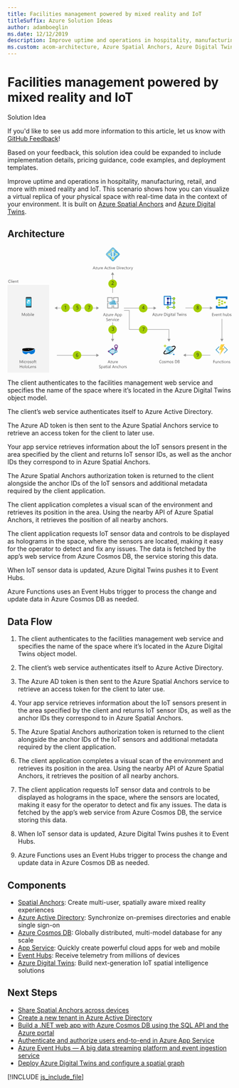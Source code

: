 ```yaml
---
title: Facilities management powered by mixed reality and IoT
titleSuffix: Azure Solution Ideas
author: adamboeglin
ms.date: 12/12/2019
description: Improve uptime and operations in hospitality, manufacturing, retail, and more with mixed reality and IoT. This scenario shows how you can visualize a virtual replica of your physical space with real-time data in the context of your environment. It is built on Azure Spatial Anchors and Azure Digital Twins. After reviewing this solution architecture, dive right in and explore our reference sample.
ms.custom: acom-architecture, Azure Spatial Anchors, Azure Digital Twins, Azure Active Directory, Cosmos DB, Event Hubs, Functions, Web Service, Microsoft HoloLens, interactive-diagram
---
```

# Facilities management powered by mixed reality and IoT

<div class="alert">
    <p class="alert-title">
        <span class="icon is-left" aria-hidden="true">
            <span class="icon docon docon-lightbulb" role="presentation"></span>
        </span>Solution Idea</p>
    <p>If you'd like to see us add more information to this article, let us know with <a href="#feedback">GitHub Feedback</a>!</p>
    <p>Based on your feedback, this solution idea could be expanded to include implementation details, pricing guidance, code examples, and deployment templates.</p>
</div>

Improve uptime and operations in hospitality, manufacturing, retail, and more with mixed reality and IoT. This scenario shows how you can visualize a virtual replica of your physical space with real-time data in the context of your environment. It is built on [Azure Spatial Anchors](https://azure.microsoft.com/services/spatial-anchors/) and [Azure Digital Twins](https://azure.microsoft.com/services/digital-twins/).

## Architecture

<svg class="architecture-diagram" aria-labelledby="facilities-management-powered-by-mixed-reality-and-iot" height="427" viewbox="0 0 764 427" width="764" xmlns="http://www.w3.org/2000/svg">
    <g fill="none" fill-rule="evenodd" stroke="none" stroke-width="1">
        <path fill="#959595" d="M551.34 278.524H416.113v-64.64h-18.685v1.5h17.185v64.64H549.84v31.372h-4.485l5.235 9.067 5.235-9.067h-4.485zM302.976 205.605H169.863v-4.485l-9.067 5.235 9.067 5.236v-4.486h133.113v4.486l9.067-5.236-9.067-5.235zM359.244 255.433h-1.5v55.964h-4.485l5.235 9.067 5.235-9.067h-4.485zM302.976 366.453H168.331v1.5h134.645v4.486l9.067-5.236-9.067-5.235zM353.258 93.294h4.485v61.468h1.5V93.294h4.486l-5.236-9.067zM732 311.396v-68.168h-1.5v68.168h-4.486l5.236 9.067 5.235-9.067zM690.35 205.44h-83.51v1.5h83.51v4.486l9.066-5.236-9.066-5.235zM498.227 211.77l9.067-5.236-9.067-5.236v4.486H397.12v1.5h101.107z"/>
        <path fill="#F3F3F3" d="M0 426.727h142.23V127.44H0z"/>
        <path fill="#959595" d="M606.84 367.473h85.041v-1.5H606.84z"/>
        <path fill="#959595" d="M608.372 371.959l-9.066-5.236 9.066-5.235z"/>
        <path d="M296.983 70.675l-1.538-4.177a3.878 3.878 0 01-.15-.656h-.028a3.622 3.622 0 01-.157.656l-1.524 4.177h3.397zm2.687 3.78h-1.272l-1.04-2.748h-4.155l-.978 2.748h-1.278l3.76-9.802h1.189l3.774 9.802zM305.842 67.776l-4.143 5.722h4.102v.957h-5.749v-.349l4.143-5.694h-3.753v-.957h5.4zM312.952 74.455h-1.121v-1.107h-.027c-.465.847-1.185 1.27-2.161 1.27-1.668 0-2.502-.992-2.502-2.98v-4.183h1.115v4.006c0 1.476.565 2.215 1.695 2.215.547 0 .997-.201 1.35-.606.353-.402.53-.93.53-1.582v-4.033h1.12v7zM318.865 68.59c-.196-.15-.48-.226-.848-.226-.478 0-.88.226-1.2.677-.321.45-.481 1.067-.481 1.846v3.568h-1.121v-7h1.12v1.443h.028c.159-.493.403-.876.73-1.152a1.67 1.67 0 011.102-.414c.292 0 .515.032.67.096v1.162zM324.374 70.285c-.005-.647-.16-1.15-.468-1.511-.308-.36-.735-.54-1.282-.54-.528 0-.978.19-1.347.568-.369.378-.596.873-.683 1.483h3.78zm1.148.95h-4.942c.02.779.228 1.381.63 1.805.4.424.951.636 1.653.636.788 0 1.513-.26 2.174-.78v1.053c-.615.446-1.429.67-2.44.67-.99 0-1.766-.318-2.33-.953-.567-.637-.849-1.53-.849-2.684 0-1.089.31-1.976.926-2.662.618-.686 1.384-1.029 2.301-1.029.916 0 1.625.296 2.125.889.501.592.752 1.415.752 2.467v.588zM336.105 70.675l-1.538-4.177a3.878 3.878 0 01-.15-.656h-.028a3.622 3.622 0 01-.157.656l-1.524 4.177h3.397zm2.687 3.78h-1.272l-1.04-2.748h-4.155l-.978 2.748h-1.278l3.76-9.802h1.189l3.774 9.802zM344.855 74.134c-.538.323-1.176.485-1.914.485-.998 0-1.804-.324-2.416-.974-.613-.65-.92-1.491-.92-2.526 0-1.153.33-2.08.99-2.78.662-.698 1.544-1.048 2.647-1.048.615 0 1.157.114 1.627.342v1.148c-.52-.364-1.076-.546-1.668-.546-.716 0-1.303.255-1.76.769-.46.512-.688 1.186-.688 2.02 0 .82.215 1.467.647 1.94.43.475 1.008.712 1.732.712.61 0 1.185-.203 1.723-.608v1.066zM349.797 74.387c-.265.146-.613.219-1.046.219-1.225 0-1.839-.684-1.839-2.051v-4.143h-1.203v-.957h1.203v-1.71l1.121-.361v2.07h1.764v.958h-1.764v3.945c0 .469.08.804.24 1.005.16.2.423.3.793.3.282 0 .526-.077.731-.232v.957zM351.294 74.455h1.121v-7h-1.121v7zm.575-8.777a.713.713 0 01-.725-.725.7.7 0 01.212-.523.703.703 0 01.513-.208.726.726 0 01.523 1.244.722.722 0 01-.523.212zM360.188 67.455l-2.79 7h-1.1l-2.652-7h1.23l1.778 5.086c.132.374.214.699.246.977h.027a4.62 4.62 0 01.219-.95l1.859-5.113h1.183zM365.786 70.285c-.005-.647-.16-1.15-.468-1.511-.308-.36-.734-.54-1.281-.54-.528 0-.978.19-1.347.568-.37.378-.596.873-.683 1.483h3.78zm1.149.95h-4.942c.019.779.228 1.381.629 1.805.4.424.952.636 1.654.636.787 0 1.512-.26 2.173-.78v1.053c-.615.446-1.428.67-2.44.67-.99 0-1.766-.318-2.33-.953-.566-.637-.849-1.53-.849-2.684 0-1.089.31-1.976.927-2.662.618-.686 1.383-1.029 2.3-1.029.916 0 1.625.296 2.125.889.501.592.752 1.415.752 2.467v.588zM373.764 65.691v7.725h1.463c1.285 0 2.285-.344 3.001-1.033.716-.688 1.073-1.663 1.073-2.925 0-2.51-1.335-3.767-4.006-3.767h-1.53zm-1.148 8.764v-9.803h2.707c3.454 0 5.181 1.593 5.181 4.778 0 1.513-.479 2.73-1.439 3.648-.959.918-2.243 1.377-3.852 1.377h-2.597zM382.282 74.455h1.121v-7h-1.121v7zm.574-8.777a.716.716 0 01-.725-.725c0-.21.071-.384.212-.523a.706.706 0 01.513-.208.724.724 0 01.738.731c0 .2-.072.371-.215.513a.72.72 0 01-.523.212zM389.323 68.59c-.196-.15-.48-.226-.848-.226-.478 0-.88.226-1.2.677-.321.45-.481 1.067-.481 1.846v3.568h-1.121v-7h1.12v1.443h.028c.159-.493.403-.876.73-1.152a1.67 1.67 0 011.102-.414c.292 0 .515.032.67.096v1.162zM394.832 70.285c-.005-.647-.16-1.15-.468-1.511-.308-.36-.735-.54-1.282-.54-.528 0-.978.19-1.347.568-.369.378-.596.873-.683 1.483h3.78zm1.148.95h-4.942c.02.779.228 1.381.63 1.805.4.424.951.636 1.653.636.788 0 1.513-.26 2.174-.78v1.053c-.615.446-1.429.67-2.44.67-.99 0-1.766-.318-2.33-.953-.567-.637-.849-1.53-.849-2.684 0-1.089.31-1.976.926-2.662.618-.686 1.384-1.029 2.301-1.029.916 0 1.625.296 2.125.889.501.592.752 1.415.752 2.467v.588zM402.448 74.134c-.538.323-1.176.485-1.914.485-.998 0-1.804-.324-2.416-.974-.613-.65-.92-1.491-.92-2.526 0-1.153.33-2.08.99-2.78.662-.698 1.544-1.048 2.647-1.048.615 0 1.157.114 1.627.342v1.148c-.52-.364-1.076-.546-1.668-.546-.716 0-1.303.255-1.76.769-.46.512-.688 1.186-.688 2.02 0 .82.215 1.467.647 1.94.43.475 1.008.712 1.732.712.61 0 1.185-.203 1.723-.608v1.066zM407.39 74.387c-.265.146-.613.219-1.046.219-1.225 0-1.839-.684-1.839-2.051v-4.143h-1.203v-.957h1.203v-1.71l1.121-.361v2.07h1.764v.958h-1.764v3.945c0 .469.08.804.24 1.005.159.2.423.3.793.3.282 0 .526-.077.731-.232v.957zM411.786 68.234c-.72 0-1.29.245-1.71.734-.418.491-.628 1.166-.628 2.028 0 .83.212 1.483.636 1.962.424.478.99.717 1.702.717.725 0 1.28-.234 1.672-.704.389-.469.584-1.136.584-2.003 0-.875-.195-1.549-.584-2.023-.391-.474-.947-.71-1.672-.71m-.082 6.384c-1.034 0-1.86-.327-2.48-.98-.616-.655-.924-1.522-.924-2.602 0-1.176.32-2.094.964-2.755.642-.66 1.51-.99 2.604-.99 1.044 0 1.858.32 2.443.963.586.642.879 1.533.879 2.672 0 1.117-.315 2.011-.947 2.684-.631.672-1.478 1.008-2.54 1.008M420.631 68.59c-.196-.15-.479-.226-.848-.226-.478 0-.879.226-1.199.677-.322.45-.482 1.067-.482 1.846v3.568h-1.12v-7h1.12v1.443h.027c.16-.493.403-.876.731-1.152a1.67 1.67 0 011.101-.414c.292 0 .515.032.67.096v1.162zM427.98 67.455l-3.22 8.12c-.574 1.45-1.381 2.175-2.42 2.175-.292 0-.535-.03-.731-.09v-1.004c.24.082.463.123.663.123.565 0 .989-.337 1.27-1.011l.562-1.327-2.734-6.986h1.244l1.893 5.387c.023.068.07.246.144.533h.04c.023-.11.069-.282.138-.52l1.989-5.4h1.162zM59.223 233.097h-1.142v-6.576c0-.52.033-1.154.096-1.906h-.027c-.11.441-.207.757-.294.95l-3.35 7.532h-.56l-3.343-7.478c-.096-.219-.193-.554-.294-1.005h-.027c.036.392.054 1.032.054 1.922v6.561H49.23v-9.803h1.517l3.008 6.837c.233.524.383.916.451 1.175h.041c.197-.538.354-.938.472-1.203l3.07-6.809h1.435v9.803zM64.658 226.877c-.72 0-1.29.245-1.71.734-.418.49-.628 1.166-.628 2.028 0 .829.212 1.483.636 1.962.424.478.99.717 1.702.717.725 0 1.28-.234 1.672-.704.389-.47.584-1.136.584-2.003 0-.875-.195-1.55-.584-2.023-.391-.474-.947-.711-1.672-.711m-.082 6.385c-1.034 0-1.86-.327-2.48-.981-.616-.654-.924-1.521-.924-2.601 0-1.176.32-2.094.964-2.755.642-.661 1.51-.991 2.604-.991 1.044 0 1.858.32 2.443.964.586.642.879 1.533.879 2.672 0 1.117-.315 2.01-.947 2.684-.631.672-1.478 1.008-2.54 1.008M70.974 229.263v.978c0 .579.187 1.07.564 1.472.375.404.853.606 1.432.606.679 0 1.211-.26 1.596-.78.386-.52.578-1.242.578-2.167 0-.78-.18-1.39-.54-1.832-.36-.442-.848-.663-1.463-.663-.651 0-1.176.227-1.572.68-.397.454-.595 1.022-.595 1.706m.027 2.823h-.027v1.012h-1.121v-10.363h1.121v4.593h.027c.552-.93 1.359-1.394 2.42-1.394.898 0 1.601.313 2.11.939.507.627.761 1.467.761 2.52 0 1.17-.285 2.109-.854 2.812-.569.705-1.349 1.057-2.338 1.057-.925 0-1.625-.392-2.099-1.176M78.083 233.098h1.121v-7h-1.121v7zm.575-8.778a.71.71 0 01-.513-.205.688.688 0 01-.212-.519c0-.21.07-.384.212-.524a.705.705 0 01.513-.208.724.724 0 01.738.732c0 .2-.072.371-.215.512a.716.716 0 01-.523.212zM81.474 233.098h1.121v-10.363h-1.121zM89.342 228.928c-.005-.647-.16-1.15-.468-1.511-.308-.36-.735-.54-1.282-.54-.528 0-.978.19-1.347.568-.369.378-.596.873-.683 1.483h3.78zm1.148.95h-4.942c.02.779.228 1.38.63 1.805.4.424.951.636 1.653.636.788 0 1.513-.26 2.174-.78v1.053c-.615.446-1.429.67-2.44.67-.99 0-1.766-.318-2.33-.953-.567-.637-.849-1.53-.849-2.684 0-1.09.31-1.976.926-2.662.618-.686 1.384-1.03 2.301-1.03.916 0 1.625.297 2.125.89.501.592.752 1.415.752 2.467v.588zM51.485 393.914h-1.142v-6.576c0-.52.033-1.155.096-1.907h-.027c-.11.442-.207.758-.294.95l-3.35 7.533h-.56l-3.343-7.48c-.096-.217-.193-.552-.294-1.003h-.027c.036.39.054 1.032.054 1.92v6.563H41.49v-9.803h1.517l3.008 6.836c.233.525.383.916.45 1.176h.042c.197-.538.354-.938.472-1.203l3.069-6.81h1.436v9.804zM53.912 393.914h1.121v-7h-1.121v7zm.574-8.777a.713.713 0 01-.513-.206.687.687 0 01-.212-.519.7.7 0 01.212-.523.706.706 0 01.513-.208.724.724 0 01.738.731c0 .2-.072.371-.215.513a.72.72 0 01-.523.212zM62.074 393.593c-.538.323-1.176.485-1.914.485-.998 0-1.804-.324-2.416-.974-.613-.65-.92-1.491-.92-2.526 0-1.153.33-2.08.99-2.78.662-.698 1.544-1.048 2.647-1.048.615 0 1.157.114 1.627.342v1.148c-.52-.364-1.076-.546-1.668-.546-.716 0-1.303.255-1.76.769-.46.512-.688 1.186-.688 2.02 0 .82.215 1.467.647 1.94.43.475 1.008.712 1.732.712.61 0 1.185-.203 1.723-.608v1.066zM67.42 388.049c-.197-.15-.48-.226-.849-.226-.478 0-.879.226-1.199.677-.322.45-.482 1.067-.482 1.846v3.568h-1.12v-7h1.12v1.443h.027c.16-.493.403-.876.731-1.152a1.67 1.67 0 011.101-.414c.292 0 .515.032.67.096v1.162zM71.46 387.693c-.72 0-1.29.245-1.71.734-.419.491-.629 1.166-.629 2.028 0 .83.212 1.483.636 1.962.424.478.991.717 1.702.717.725 0 1.281-.234 1.672-.704.39-.469.584-1.136.584-2.003 0-.875-.195-1.549-.584-2.023-.39-.474-.947-.71-1.672-.71m-.082 6.384c-1.034 0-1.86-.327-2.479-.98-.617-.655-.925-1.522-.925-2.602 0-1.176.321-2.094.964-2.755.642-.66 1.51-.99 2.604-.99 1.044 0 1.858.32 2.443.963.586.642.88 1.533.88 2.672 0 1.117-.316 2.011-.948 2.684-.63.672-1.478 1.008-2.539 1.008M76.23 393.661v-1.203c.61.451 1.284.677 2.018.677.984 0 1.476-.328 1.476-.985a.853.853 0 00-.126-.474 1.276 1.276 0 00-.342-.346 2.629 2.629 0 00-.505-.27c-.195-.08-.403-.163-.626-.25a8.04 8.04 0 01-.818-.373 2.466 2.466 0 01-.588-.423 1.592 1.592 0 01-.355-.537 1.911 1.911 0 01-.12-.704c0-.328.076-.619.226-.871.15-.254.35-.465.602-.637.25-.169.536-.298.858-.385.32-.087.653-.13.994-.13.607 0 1.149.104 1.627.314v1.135c-.514-.337-1.107-.506-1.777-.506-.21 0-.398.024-.567.072a1.365 1.365 0 00-.435.202.932.932 0 00-.28.31.814.814 0 00-.1.401c0 .182.034.335.1.458a.993.993 0 00.29.328c.129.095.283.182.466.259.182.078.389.163.622.253.309.119.588.241.834.366.246.126.456.267.629.423.172.159.306.339.4.544.093.206.14.45.14.732 0 .347-.077.647-.23.902a1.962 1.962 0 01-.611.636 2.789 2.789 0 01-.882.376 4.362 4.362 0 01-1.046.123c-.72 0-1.345-.139-1.873-.417M85.603 387.693c-.72 0-1.29.245-1.71.734-.418.491-.628 1.166-.628 2.028 0 .83.212 1.483.636 1.962.424.478.99.717 1.702.717.725 0 1.28-.234 1.672-.704.389-.469.584-1.136.584-2.003 0-.875-.195-1.549-.584-2.023-.391-.474-.947-.71-1.672-.71m-.082 6.384c-1.034 0-1.86-.327-2.48-.98-.616-.655-.924-1.522-.924-2.602 0-1.176.32-2.094.964-2.755.642-.66 1.51-.99 2.604-.99 1.044 0 1.858.32 2.443.963.586.642.879 1.533.879 2.672 0 1.117-.315 2.011-.947 2.684-.631.672-1.478 1.008-2.54 1.008M94.004 384.535a1.494 1.494 0 00-.745-.185c-.784 0-1.176.495-1.176 1.484v1.08h1.641v.957h-1.64v6.043h-1.115v-6.043h-1.196v-.957h1.196v-1.135c0-.733.212-1.313.636-1.74.423-.426.952-.639 1.586-.639.341 0 .613.041.813.123v1.012zM98.427 393.846c-.265.146-.613.219-1.046.219-1.225 0-1.839-.684-1.839-2.051v-4.143H94.34v-.957h1.203v-1.71l1.121-.361v2.07h1.764v.958h-1.764v3.945c0 .469.08.804.24 1.005.16.2.423.3.793.3.282 0 .526-.077.731-.232v.957zM49.396 410.714h-1.148v-4.471h-5.073v4.47h-1.148v-9.802h1.148v4.3h5.073v-4.3h1.148zM54.824 404.493c-.72 0-1.29.245-1.71.734-.418.491-.628 1.166-.628 2.028 0 .829.212 1.483.636 1.962.424.478.99.717 1.702.717.725 0 1.28-.234 1.672-.704.389-.469.584-1.136.584-2.003 0-.875-.195-1.549-.584-2.023-.391-.474-.947-.711-1.672-.711m-.082 6.385c-1.034 0-1.86-.327-2.48-.981-.616-.654-.924-1.521-.924-2.601 0-1.176.32-2.094.964-2.755.642-.661 1.51-.991 2.604-.991 1.044 0 1.858.321 2.443.964.586.642.879 1.533.879 2.672 0 1.117-.315 2.011-.947 2.684-.631.672-1.478 1.008-2.54 1.008M60.019 410.714h1.121v-10.363h-1.121zM66.417 404.493c-.72 0-1.29.245-1.709.734-.419.491-.629 1.166-.629 2.028 0 .829.212 1.483.636 1.962.424.478.991.717 1.702.717.725 0 1.281-.234 1.672-.704.39-.469.584-1.136.584-2.003 0-.875-.195-1.549-.584-2.023-.39-.474-.947-.711-1.672-.711m-.082 6.385c-1.034 0-1.86-.327-2.479-.981-.617-.654-.925-1.521-.925-2.601 0-1.176.321-2.094.964-2.755.642-.661 1.51-.991 2.604-.991 1.044 0 1.858.321 2.443.964.586.642.88 1.533.88 2.672 0 1.117-.316 2.011-.948 2.684-.63.672-1.478 1.008-2.539 1.008M76.849 410.714h-5.086v-9.803h1.148v8.764h3.938zM82.68 406.544c-.005-.647-.16-1.15-.468-1.511-.308-.36-.735-.54-1.282-.54-.528 0-.978.19-1.347.568-.369.378-.596.873-.683 1.483h3.78zm1.148.95h-4.942c.02.779.228 1.38.63 1.805.4.424.951.636 1.653.636.788 0 1.513-.26 2.174-.78v1.053c-.615.446-1.429.67-2.44.67-.99 0-1.766-.318-2.33-.953-.567-.637-.849-1.53-.849-2.684 0-1.09.31-1.976.926-2.662.618-.686 1.384-1.03 2.301-1.03.916 0 1.625.297 2.125.89.501.592.752 1.415.752 2.467v.588zM91.334 410.714h-1.12v-3.992c0-1.486-.543-2.23-1.628-2.23-.56 0-1.024.212-1.39.634-.368.42-.55.953-.55 1.596v3.992h-1.123v-7h1.122v1.162h.027c.528-.884 1.294-1.326 2.297-1.326.765 0 1.351.247 1.757.742.405.494.608 1.208.608 2.143v4.279zM93.023 410.46v-1.202c.61.45 1.283.677 2.017.677.984 0 1.476-.328 1.476-.985a.853.853 0 00-.126-.474 1.276 1.276 0 00-.342-.346 2.629 2.629 0 00-.505-.27c-.195-.08-.403-.163-.626-.25a8.04 8.04 0 01-.818-.373 2.466 2.466 0 01-.588-.423 1.592 1.592 0 01-.355-.537 1.911 1.911 0 01-.12-.704c0-.328.076-.62.226-.871.15-.254.35-.465.602-.637.25-.17.536-.298.858-.385.32-.087.653-.13.994-.13.607 0 1.149.104 1.627.314v1.135c-.514-.337-1.107-.506-1.777-.506-.21 0-.398.024-.567.072a1.365 1.365 0 00-.435.202.932.932 0 00-.28.31.814.814 0 00-.1.4c0 .183.034.336.1.459a.993.993 0 00.29.328c.129.095.283.182.466.259.182.078.389.163.622.253.309.119.588.24.834.366s.456.267.629.423c.172.159.306.339.4.544.093.206.14.45.14.732 0 .347-.077.647-.23.902a1.962 1.962 0 01-.611.636 2.789 2.789 0 01-.882.376 4.362 4.362 0 01-1.046.123c-.72 0-1.345-.14-1.873-.417M9.985 119.914c-.725.383-1.627.574-2.707.574-1.395 0-2.511-.45-3.35-1.346-.84-.898-1.257-2.077-1.257-3.535 0-1.567.47-2.835 1.415-3.8.943-.966 2.139-1.45 3.588-1.45.93 0 1.7.135 2.31.404v1.223a4.697 4.697 0 00-2.323-.588c-1.126 0-2.038.376-2.738 1.128-.7.752-1.05 1.757-1.05 3.015 0 1.194.328 2.146.98 2.854.655.709 1.514 1.063 2.575 1.063.985 0 1.837-.22 2.557-.656v1.114zM11.831 120.324h1.121v-10.363h-1.121zM15.221 120.324h1.121v-7h-1.121v7zm.574-8.777a.712.712 0 01-.724-.725.7.7 0 01.212-.523.703.703 0 01.512-.208c.205 0 .379.069.524.208a.703.703 0 01.215.523c0 .2-.073.371-.215.513a.724.724 0 01-.524.212zM23.09 116.154c-.006-.647-.162-1.15-.469-1.51-.308-.36-.735-.54-1.282-.54-.528 0-.978.19-1.347.567-.369.378-.596.873-.683 1.483h3.78zm1.147.95h-4.942c.02.78.228 1.381.63 1.805.4.424.951.636 1.653.636.788 0 1.513-.26 2.174-.78v1.053c-.615.446-1.429.67-2.44.67-.99 0-1.766-.318-2.33-.953-.567-.637-.849-1.53-.849-2.684 0-1.089.31-1.976.926-2.662.618-.686 1.384-1.029 2.301-1.029.916 0 1.625.296 2.125.89.501.591.752 1.414.752 2.466v.588zM31.744 120.324h-1.121v-3.992c0-1.486-.542-2.229-1.627-2.229-.561 0-1.024.211-1.391.633-.367.421-.55.953-.55 1.596v3.992h-1.122v-7h1.122v1.162h.027c.528-.884 1.294-1.326 2.297-1.326.765 0 1.35.247 1.757.742.405.494.608 1.208.608 2.143v4.28zM37.103 120.256c-.265.146-.613.219-1.046.219-1.225 0-1.84-.684-1.84-2.051v-4.143h-1.202v-.957h1.203v-1.71l1.12-.361v2.07h1.765v.958h-1.764v3.945c0 .469.08.804.24 1.005.159.2.423.3.793.3.282 0 .526-.077.73-.232v.957zM347.965 390.162l-1.538-4.177a3.878 3.878 0 01-.15-.656h-.028a3.622 3.622 0 01-.157.656l-1.524 4.177h3.397zm2.687 3.78h-1.272l-1.039-2.748h-4.156l-.978 2.748h-1.278l3.76-9.802h1.19l3.773 9.802zM356.825 387.264l-4.143 5.721h4.102v.957h-5.75v-.349l4.144-5.694h-3.753v-.957h5.4zM363.934 393.942h-1.121v-1.107h-.027c-.465.847-1.185 1.271-2.161 1.271-1.668 0-2.502-.993-2.502-2.98v-4.184h1.115v4.006c0 1.476.565 2.215 1.695 2.215.547 0 .997-.2 1.351-.606.352-.402.529-.93.529-1.582v-4.033h1.121v7zM369.847 388.077c-.196-.15-.479-.226-.848-.226-.478 0-.879.226-1.199.677-.322.451-.482 1.067-.482 1.846v3.568h-1.12v-7h1.12v1.443h.027c.16-.493.403-.876.731-1.152a1.67 1.67 0 011.101-.414c.292 0 .515.032.67.096v1.162zM375.357 389.772c-.005-.647-.161-1.15-.468-1.51-.308-.36-.735-.54-1.282-.54-.528 0-.978.19-1.347.567-.37.378-.596.873-.683 1.483h3.78zm1.148.95h-4.942c.019.78.228 1.381.629 1.805.4.424.952.636 1.654.636.788 0 1.513-.26 2.174-.78v1.053c-.615.446-1.43.67-2.44.67-.99 0-1.766-.318-2.331-.953-.566-.637-.848-1.53-.848-2.684 0-1.089.309-1.976.926-2.662.618-.686 1.384-1.029 2.3-1.029.917 0 1.626.296 2.126.89.5.591.752 1.414.752 2.466v.588zM312.48 410.346v-1.354c.155.137.34.26.558.37.215.109.443.2.683.277a5.6 5.6 0 00.72.174c.242.04.466.06.67.06.707 0 1.235-.13 1.583-.392.349-.262.523-.64.523-1.131 0-.265-.058-.494-.174-.691a1.964 1.964 0 00-.482-.536 4.718 4.718 0 00-.728-.465c-.28-.148-.582-.304-.906-.468a14.97 14.97 0 01-.957-.527 4.136 4.136 0 01-.772-.588 2.437 2.437 0 01-.516-.727 2.25 2.25 0 01-.188-.954c0-.446.097-.835.294-1.165.196-.331.453-.604.772-.818a3.512 3.512 0 011.09-.478 4.973 4.973 0 011.248-.157c.966 0 1.67.116 2.112.348v1.292c-.58-.401-1.321-.601-2.228-.601-.251 0-.501.026-.752.078a2.149 2.149 0 00-.67.257 1.478 1.478 0 00-.48.458 1.214 1.214 0 00-.183.683c0 .25.047.467.139.65.094.182.232.348.415.499.182.15.404.296.666.437.262.142.564.296.906.465.35.173.683.356.998.547.314.19.59.403.827.636a2.8 2.8 0 01.563.772c.14.282.209.607.209.97 0 .484-.094.893-.283 1.227a2.335 2.335 0 01-.765.818 3.35 3.35 0 01-1.112.454 6.043 6.043 0 01-1.326.14c-.155 0-.347-.012-.574-.037a8.156 8.156 0 01-.697-.11 5.86 5.86 0 01-.674-.177 2.114 2.114 0 01-.51-.236M321.346 406.907v.978c0 .58.187 1.07.564 1.472.375.404.853.606 1.432.606.68 0 1.211-.26 1.596-.78.386-.519.578-1.242.578-2.167 0-.779-.18-1.389-.54-1.832-.36-.442-.848-.663-1.463-.663-.65 0-1.176.227-1.572.68-.397.454-.595 1.022-.595 1.706m.027 2.823h-.027v4.232h-1.12v-10.22h1.12v1.23h.027c.552-.929 1.36-1.394 2.42-1.394.903 0 1.607.313 2.113.94.505.626.758 1.466.758 2.52 0 1.17-.285 2.108-.854 2.811-.569.705-1.349 1.057-2.338 1.057-.907 0-1.606-.392-2.099-1.176M332.16 407.201l-1.687.232c-.52.074-.912.202-1.176.387-.265.184-.397.511-.397.981 0 .341.122.621.365.838.245.215.57.324.975.324.556 0 1.016-.196 1.377-.584.363-.391.544-.884.544-1.481v-.697zm1.122 3.541h-1.121v-1.094h-.027c-.488.839-1.205 1.258-2.154 1.258-.697 0-1.243-.184-1.636-.554-.395-.369-.592-.859-.592-1.469 0-1.308.77-2.07 2.31-2.284l2.099-.294c0-1.189-.48-1.784-1.442-1.784-.843 0-1.605.287-2.284.862v-1.149c.689-.437 1.482-.656 2.379-.656 1.646 0 2.468.87 2.468 2.611v4.553zM338.641 410.674c-.265.146-.613.219-1.046.219-1.225 0-1.839-.684-1.839-2.051v-4.143h-1.203v-.957h1.203v-1.71l1.121-.361v2.07h1.764v.958h-1.764v3.945c0 .469.08.804.24 1.005.159.2.423.3.793.3.282 0 .526-.077.731-.232v.957zM340.138 410.742h1.121v-7h-1.121v7zm.574-8.777a.712.712 0 01-.724-.725.7.7 0 01.212-.523.703.703 0 01.512-.208c.205 0 .379.069.524.208a.703.703 0 01.215.523c0 .2-.073.371-.215.513a.724.724 0 01-.524.212zM347.418 407.201l-1.688.232c-.52.074-.912.202-1.176.387-.265.184-.397.511-.397.981 0 .341.122.621.365.838.245.215.57.324.975.324.556 0 1.016-.196 1.377-.584.363-.391.544-.884.544-1.481v-.697zm1.121 3.541h-1.12v-1.094h-.028c-.488.839-1.205 1.258-2.154 1.258-.697 0-1.243-.184-1.636-.554-.395-.369-.592-.859-.592-1.469 0-1.308.77-2.07 2.31-2.284l2.1-.294c0-1.189-.48-1.784-1.443-1.784-.843 0-1.605.287-2.284.862v-1.149c.69-.437 1.482-.656 2.38-.656 1.645 0 2.467.87 2.467 2.611v4.553zM350.652 410.742h1.121v-10.363h-1.121zM362.93 406.962l-1.539-4.177a3.878 3.878 0 01-.15-.656h-.028a3.622 3.622 0 01-.157.656l-1.524 4.177h3.397zm2.686 3.78h-1.272l-1.039-2.748h-4.156l-.978 2.748h-1.278l3.76-9.802h1.19l3.773 9.802zM372.718 410.742h-1.12v-3.992c0-1.486-.543-2.229-1.628-2.229-.56 0-1.024.211-1.39.633-.368.421-.55.953-.55 1.596v3.992h-1.123v-7h1.122v1.162h.027c.528-.884 1.294-1.326 2.297-1.326.765 0 1.351.247 1.757.742.405.494.608 1.208.608 2.143v4.279zM379.602 410.42c-.538.324-1.176.486-1.914.486-.998 0-1.804-.324-2.416-.974-.613-.65-.92-1.491-.92-2.526 0-1.153.33-2.08.991-2.78.661-.698 1.543-1.048 2.646-1.048.615 0 1.157.114 1.627.342v1.148c-.52-.364-1.076-.546-1.668-.546-.716 0-1.303.255-1.76.769-.459.512-.688 1.186-.688 2.02 0 .82.215 1.467.647 1.94.43.475 1.008.712 1.732.712.611 0 1.185-.203 1.723-.608v1.066zM387.108 410.742h-1.121v-4.033c0-1.458-.542-2.188-1.627-2.188-.547 0-1.007.211-1.381.633-.374.421-.56.962-.56 1.623v3.965h-1.122v-10.363h1.122v4.525h.027c.538-.884 1.304-1.326 2.297-1.326 1.577 0 2.365.95 2.365 2.851v4.313zM392.228 404.521c-.72 0-1.29.245-1.71.734-.418.491-.628 1.166-.628 2.028 0 .83.212 1.483.636 1.962.424.478.99.717 1.702.717.725 0 1.28-.234 1.672-.704.389-.469.584-1.136.584-2.003 0-.875-.195-1.549-.584-2.023-.391-.474-.947-.71-1.672-.71m-.082 6.384c-1.034 0-1.86-.327-2.48-.98-.616-.655-.924-1.522-.924-2.602 0-1.176.32-2.094.964-2.755.642-.66 1.51-.99 2.604-.99 1.044 0 1.858.32 2.443.963.586.642.879 1.533.879 2.672 0 1.117-.315 2.011-.947 2.684-.631.672-1.478 1.008-2.54 1.008M401.074 404.877c-.196-.15-.48-.226-.848-.226-.478 0-.88.226-1.2.677-.321.45-.481 1.067-.481 1.846v3.568h-1.121v-7h1.12v1.443h.028c.159-.493.403-.876.73-1.152a1.67 1.67 0 011.102-.414c.292 0 .515.032.67.096v1.162zM401.962 410.49v-1.204c.61.451 1.283.677 2.017.677.984 0 1.476-.328 1.476-.985a.853.853 0 00-.126-.474 1.276 1.276 0 00-.342-.346 2.629 2.629 0 00-.505-.27c-.195-.08-.403-.163-.626-.25a8.04 8.04 0 01-.818-.373 2.466 2.466 0 01-.588-.423 1.592 1.592 0 01-.355-.537 1.911 1.911 0 01-.119-.704c0-.328.075-.619.225-.87.151-.255.351-.466.602-.638.251-.169.536-.298.858-.385.321-.087.653-.13.994-.13.607 0 1.15.104 1.627.314v1.135c-.514-.337-1.107-.506-1.777-.506-.21 0-.398.024-.567.072a1.365 1.365 0 00-.435.202.932.932 0 00-.279.31.814.814 0 00-.1.401c0 .182.033.335.1.458a.993.993 0 00.29.328c.128.095.282.182.465.26.182.077.39.162.622.252.31.12.588.241.834.366.246.126.456.267.63.423.171.16.305.34.4.544.092.206.14.45.14.732 0 .347-.078.647-.23.902a1.962 1.962 0 01-.612.636 2.789 2.789 0 01-.882.376 4.362 4.362 0 01-1.046.123c-.72 0-1.345-.139-1.873-.417M525.07 393.464c-.725.383-1.627.574-2.707.574-1.395 0-2.511-.45-3.35-1.346-.84-.898-1.257-2.077-1.257-3.535 0-1.567.47-2.835 1.415-3.8.943-.966 2.139-1.45 3.588-1.45.93 0 1.7.135 2.31.404v1.223a4.697 4.697 0 00-2.323-.588c-1.126 0-2.038.376-2.738 1.128-.7.752-1.05 1.757-1.05 3.015 0 1.194.328 2.146.98 2.854.655.709 1.514 1.063 2.575 1.063.985 0 1.837-.22 2.557-.656v1.114zM529.923 387.653c-.72 0-1.29.245-1.709.734-.419.491-.629 1.166-.629 2.028 0 .83.212 1.483.636 1.962.424.478.991.717 1.702.717.725 0 1.281-.234 1.672-.704.39-.469.584-1.136.584-2.003 0-.875-.195-1.549-.584-2.023-.39-.474-.947-.71-1.672-.71m-.082 6.384c-1.034 0-1.86-.327-2.479-.98-.617-.655-.925-1.522-.925-2.602 0-1.176.321-2.094.964-2.755.642-.66 1.51-.99 2.604-.99 1.044 0 1.858.32 2.443.963.586.642.88 1.533.88 2.672 0 1.117-.316 2.011-.948 2.684-.63.672-1.478 1.008-2.539 1.008M534.695 393.621v-1.203c.61.451 1.283.677 2.017.677.984 0 1.476-.328 1.476-.985a.853.853 0 00-.126-.474 1.276 1.276 0 00-.342-.346 2.629 2.629 0 00-.505-.27c-.195-.08-.403-.163-.626-.25a8.04 8.04 0 01-.818-.373 2.466 2.466 0 01-.588-.423 1.592 1.592 0 01-.355-.537 1.911 1.911 0 01-.12-.704c0-.328.076-.619.226-.871.15-.254.35-.465.602-.637.25-.169.536-.298.858-.385.32-.087.653-.13.994-.13.607 0 1.149.104 1.627.314v1.135c-.514-.337-1.107-.506-1.777-.506-.21 0-.398.024-.567.072a1.365 1.365 0 00-.435.202.932.932 0 00-.28.31.814.814 0 00-.1.401c0 .182.034.335.1.458a.993.993 0 00.29.328c.129.095.283.182.466.259.182.078.389.163.622.253.309.119.588.241.834.366.246.126.456.267.629.423.172.159.306.339.4.544.093.206.14.45.14.732 0 .347-.077.647-.23.902a1.962 1.962 0 01-.611.636 2.789 2.789 0 01-.882.376 4.362 4.362 0 01-1.046.123c-.72 0-1.345-.139-1.873-.417M550.999 393.874h-1.121v-4.02c0-.774-.12-1.334-.36-1.681-.239-.347-.64-.52-1.207-.52-.478 0-.885.219-1.219.657-.336.437-.502.96-.502 1.572v3.992h-1.122v-4.156c0-1.376-.531-2.065-1.592-2.065-.492 0-.899.206-1.217.619-.32.413-.478.949-.478 1.61v3.992h-1.122v-7h1.122v1.107h.026c.498-.847 1.222-1.271 2.174-1.271a2.027 2.027 0 011.983 1.449c.52-.966 1.293-1.45 2.323-1.45 1.54 0 2.312.95 2.312 2.852v4.313zM556.125 387.653c-.72 0-1.29.245-1.709.734-.419.491-.629 1.166-.629 2.028 0 .83.212 1.483.636 1.962.424.478.991.717 1.702.717.725 0 1.281-.234 1.672-.704.39-.469.584-1.136.584-2.003 0-.875-.195-1.549-.584-2.023-.39-.474-.947-.71-1.672-.71m-.082 6.384c-1.034 0-1.86-.327-2.479-.98-.617-.655-.925-1.522-.925-2.602 0-1.176.321-2.094.964-2.755.642-.66 1.51-.99 2.604-.99 1.044 0 1.858.32 2.443.963.586.642.88 1.533.88 2.672 0 1.117-.316 2.011-.948 2.684-.63.672-1.478 1.008-2.539 1.008M560.897 393.621v-1.203c.61.451 1.283.677 2.017.677.984 0 1.476-.328 1.476-.985a.853.853 0 00-.126-.474 1.276 1.276 0 00-.342-.346 2.629 2.629 0 00-.505-.27c-.195-.08-.403-.163-.626-.25a8.04 8.04 0 01-.818-.373 2.466 2.466 0 01-.588-.423 1.592 1.592 0 01-.355-.537 1.911 1.911 0 01-.12-.704c0-.328.076-.619.226-.871.15-.254.35-.465.602-.637.25-.169.536-.298.858-.385.32-.087.653-.13.994-.13.607 0 1.149.104 1.627.314v1.135c-.514-.337-1.107-.506-1.777-.506-.21 0-.398.024-.567.072a1.365 1.365 0 00-.435.202.932.932 0 00-.28.31.814.814 0 00-.1.401c0 .182.034.335.1.458a.993.993 0 00.29.328c.129.095.283.182.466.259.182.078.389.163.622.253.309.119.588.241.834.366.246.126.456.267.629.423.172.159.306.339.4.544.093.206.14.45.14.732 0 .347-.077.647-.23.902a1.962 1.962 0 01-.611.636 2.789 2.789 0 01-.882.376 4.362 4.362 0 01-1.046.123c-.72 0-1.345-.139-1.873-.417M572.395 385.11v7.725h1.463c1.285 0 2.285-.344 3.001-1.033.716-.688 1.073-1.663 1.073-2.925 0-2.51-1.335-3.767-4.006-3.767h-1.531zm-1.148 8.764v-9.803h2.707c3.454 0 5.181 1.593 5.181 4.778 0 1.513-.479 2.73-1.439 3.648-.959.918-2.243 1.377-3.852 1.377h-2.597zM582.211 389.308v3.526h1.56c.673 0 1.196-.159 1.567-.478.372-.32.558-.757.558-1.313 0-1.156-.789-1.736-2.366-1.736h-1.319zm0-4.197v3.165h1.176c.63 0 1.123-.153 1.483-.454.361-.305.54-.731.54-1.284 0-.952-.627-1.428-1.88-1.428h-1.319zm-1.148 8.762v-9.801h2.79c.846 0 1.518.207 2.015.621.497.416.745.956.745 1.62 0 .557-.15 1.04-.45 1.45-.302.41-.717.702-1.245.875v.026c.661.079 1.19.329 1.586.749.396.421.595.97.595 1.644 0 .84-.3 1.518-.903 2.037-.6.52-1.36.78-2.276.78h-2.857zM706.956 385.242h-3.828v3.391h3.54v1.032h-3.54v4.341h-1.15v-9.803h4.978zM714.325 394.006h-1.121v-1.107h-.027c-.465.847-1.185 1.27-2.161 1.27-1.668 0-2.502-.992-2.502-2.98v-4.183h1.115v4.006c0 1.476.565 2.215 1.695 2.215.547 0 .997-.201 1.35-.606.353-.402.53-.93.53-1.582v-4.033h1.12v7zM722.398 394.006h-1.121v-3.992c0-1.486-.542-2.23-1.627-2.23-.561 0-1.024.212-1.391.634-.367.42-.55.953-.55 1.596v3.992h-1.122v-7h1.122v1.162h.027c.528-.884 1.294-1.326 2.297-1.326.765 0 1.35.247 1.757.742.405.494.608 1.208.608 2.143v4.279zM729.282 393.684c-.538.323-1.176.485-1.914.485-.998 0-1.804-.324-2.416-.974-.613-.649-.92-1.49-.92-2.526 0-1.153.33-2.079.99-2.779.662-.699 1.544-1.049 2.647-1.049.615 0 1.157.114 1.627.342v1.148c-.52-.364-1.076-.546-1.668-.546-.716 0-1.303.255-1.76.77-.46.511-.688 1.185-.688 2.02 0 .82.215 1.466.647 1.94.43.474 1.008.711 1.732.711.61 0 1.185-.203 1.723-.608v1.066zM734.224 393.937c-.265.146-.613.22-1.046.22-1.225 0-1.839-.685-1.839-2.052v-4.143h-1.203v-.957h1.203v-1.709l1.121-.362v2.071h1.764v.957h-1.764v3.945c0 .47.08.804.24 1.005.16.2.423.3.793.3.282 0 .526-.077.731-.232v.957zM735.721 394.006h1.121v-7h-1.121v7zm.574-8.778a.708.708 0 01-.512-.205.687.687 0 01-.212-.519c0-.21.07-.384.212-.524a.707.707 0 01.512-.208c.205 0 .379.07.524.208.142.14.215.314.215.524 0 .2-.073.371-.215.512a.72.72 0 01-.524.212zM742.12 387.785c-.72 0-1.29.245-1.71.734-.418.491-.628 1.166-.628 2.028 0 .829.212 1.483.636 1.962.424.478.99.717 1.702.717.725 0 1.28-.234 1.672-.704.389-.469.584-1.136.584-2.003 0-.875-.195-1.549-.584-2.023-.391-.474-.947-.711-1.672-.711m-.082 6.385c-1.034 0-1.86-.327-2.48-.981-.616-.654-.924-1.521-.924-2.601 0-1.176.32-2.094.964-2.755.642-.661 1.51-.991 2.604-.991 1.044 0 1.858.321 2.443.964.586.642.879 1.533.879 2.672 0 1.117-.315 2.011-.947 2.684-.631.672-1.478 1.008-2.54 1.008M753.125 394.006h-1.12v-3.992c0-1.486-.543-2.23-1.628-2.23-.56 0-1.024.212-1.39.634-.368.42-.55.953-.55 1.596v3.992h-1.123v-7h1.122v1.162h.027c.528-.884 1.294-1.326 2.297-1.326.765 0 1.351.247 1.757.742.405.494.608 1.208.608 2.143v4.279zM754.814 393.753v-1.203c.61.45 1.283.677 2.017.677.984 0 1.476-.328 1.476-.985a.853.853 0 00-.126-.474 1.276 1.276 0 00-.342-.346 2.629 2.629 0 00-.505-.27c-.195-.08-.403-.163-.626-.25a8.04 8.04 0 01-.818-.373 2.466 2.466 0 01-.588-.423 1.592 1.592 0 01-.355-.537 1.911 1.911 0 01-.12-.704c0-.328.076-.62.226-.871.15-.254.35-.465.602-.637.25-.17.536-.298.858-.385.32-.087.653-.13.994-.13.607 0 1.149.104 1.627.314v1.135c-.514-.337-1.107-.506-1.777-.506-.21 0-.398.024-.567.072a1.365 1.365 0 00-.435.202.932.932 0 00-.28.31.814.814 0 00-.1.4c0 .183.034.336.1.459a.993.993 0 00.29.328c.129.095.283.182.466.259.182.078.389.163.622.253.309.119.588.24.834.366s.456.267.629.423c.172.159.306.339.4.544.093.206.14.45.14.732 0 .347-.077.647-.23.902a1.962 1.962 0 01-.611.636 2.789 2.789 0 01-.882.376 4.362 4.362 0 01-1.046.123c-.72 0-1.345-.14-1.873-.417M703.077 233.4h-5.195v-9.803h4.976v1.04h-3.828v3.26h3.54v1.032h-3.54v3.432h4.047zM710.316 226.4l-2.79 7h-1.1l-2.652-7h1.23l1.778 5.086c.132.374.214.7.246.977h.027a4.62 4.62 0 01.219-.95l1.859-5.113h1.183zM715.914 229.23c-.005-.647-.16-1.15-.467-1.51-.308-.36-.736-.54-1.283-.54-.528 0-.977.19-1.346.567-.37.378-.596.873-.683 1.483h3.78zm1.149.95h-4.942c.019.78.227 1.381.629 1.805.4.424.952.636 1.654.636.788 0 1.513-.26 2.173-.78v1.053c-.615.446-1.428.67-2.44.67-.99 0-1.765-.318-2.33-.953-.567-.637-.849-1.53-.849-2.684 0-1.089.31-1.976.927-2.662.618-.686 1.384-1.029 2.3-1.029.917 0 1.626.296 2.126.89.5.591.751 1.414.751 2.466v.588zM724.569 233.4h-1.121v-3.992c0-1.486-.542-2.229-1.627-2.229-.561 0-1.024.211-1.391.633-.367.421-.55.953-.55 1.596v3.992h-1.122v-7h1.122v1.162h.027c.528-.884 1.294-1.326 2.297-1.326.765 0 1.35.247 1.757.742.405.494.608 1.208.608 2.143v4.28zM729.928 233.332c-.265.146-.613.219-1.046.219-1.225 0-1.839-.684-1.839-2.051v-4.143h-1.203v-.957h1.203v-1.71l1.121-.361v2.07h1.764v.958h-1.764v3.945c0 .469.08.804.24 1.005.16.2.423.3.793.3.282 0 .526-.077.731-.232v.957zM741.07 233.4h-1.12v-4.033c0-1.458-.542-2.188-1.627-2.188-.547 0-1.007.211-1.381.633-.374.421-.56.962-.56 1.623v3.965h-1.122v-10.363h1.122v4.525h.027c.538-.884 1.304-1.326 2.297-1.326 1.577 0 2.365.95 2.365 2.851v4.313zM748.843 233.4h-1.12v-1.107h-.028c-.465.847-1.185 1.271-2.16 1.271-1.669 0-2.503-.993-2.503-2.98V226.4h1.115v4.006c0 1.476.565 2.215 1.695 2.215.547 0 .997-.2 1.351-.606.352-.402.53-.93.53-1.582V226.4h1.12v7zM752.227 229.565v.978c0 .58.187 1.07.564 1.472.375.404.853.606 1.432.606.679 0 1.211-.26 1.596-.78.386-.519.578-1.242.578-2.167 0-.779-.18-1.389-.54-1.832-.36-.442-.848-.663-1.463-.663-.651 0-1.176.227-1.572.68-.397.454-.595 1.022-.595 1.706m.027 2.823h-.027v1.012h-1.121v-10.363h1.121v4.593h.027c.552-.929 1.359-1.394 2.42-1.394.898 0 1.601.313 2.11.94.507.626.761 1.466.761 2.52 0 1.17-.285 2.108-.854 2.811-.569.705-1.349 1.057-2.338 1.057-.925 0-1.625-.392-2.099-1.176M758.913 233.147v-1.203c.61.451 1.283.677 2.016.677.985 0 1.476-.328 1.476-.985a.853.853 0 00-.125-.474 1.276 1.276 0 00-.342-.346 2.629 2.629 0 00-.505-.27c-.196-.08-.404-.163-.626-.25a8.04 8.04 0 01-.818-.373 2.466 2.466 0 01-.589-.423 1.592 1.592 0 01-.355-.537 1.911 1.911 0 01-.118-.704c0-.328.074-.619.225-.87.15-.255.35-.466.601-.638.251-.169.536-.298.858-.385.322-.087.654-.13.995-.13.606 0 1.149.104 1.626.314v1.135c-.514-.337-1.106-.506-1.776-.506-.21 0-.399.024-.567.072a1.365 1.365 0 00-.436.202.932.932 0 00-.279.31.814.814 0 00-.1.401c0 .182.034.335.1.458a.993.993 0 00.29.328c.128.095.282.182.465.26.183.077.39.162.623.252.308.12.587.241.833.366.246.126.457.267.63.423.172.16.306.34.4.544.093.206.14.45.14.732 0 .347-.077.647-.23.902a1.962 1.962 0 01-.612.636 2.789 2.789 0 01-.881.376 4.362 4.362 0 01-1.047.123c-.72 0-1.344-.139-1.872-.417M500.149 229.224l-1.538-4.177a3.878 3.878 0 01-.15-.656h-.028a3.622 3.622 0 01-.157.656l-1.524 4.177h3.397zm2.687 3.78h-1.272l-1.04-2.748h-4.155l-.978 2.748h-1.278l3.76-9.802h1.189l3.774 9.802zM509.008 226.325l-4.143 5.722h4.102v.957h-5.749v-.349l4.143-5.694h-3.753v-.957h5.4zM516.118 233.004h-1.121v-1.107h-.027c-.465.847-1.185 1.27-2.161 1.27-1.668 0-2.502-.992-2.502-2.98v-4.183h1.115v4.006c0 1.476.565 2.215 1.695 2.215.547 0 .997-.201 1.35-.606.353-.402.53-.93.53-1.582v-4.033h1.12v7zM522.03 227.138c-.195-.15-.478-.226-.847-.226-.478 0-.88.226-1.2.677-.321.452-.481 1.067-.481 1.846v3.569h-1.121v-7h1.12v1.442h.028c.159-.493.403-.875.73-1.151a1.67 1.67 0 011.102-.414c.292 0 .515.031.67.095v1.162zM527.54 228.834c-.005-.647-.16-1.15-.467-1.511-.308-.36-.736-.54-1.283-.54-.527 0-.977.19-1.346.568-.37.378-.596.873-.683 1.483h3.78zm1.149.95h-4.942c.019.779.228 1.38.629 1.805.4.424.952.636 1.654.636.788 0 1.513-.26 2.173-.78v1.053c-.615.446-1.428.67-2.44.67-.99 0-1.766-.318-2.33-.953-.567-.637-.848-1.53-.848-2.684 0-1.09.308-1.976.925-2.662.619-.686 1.385-1.03 2.302-1.03.915 0 1.625.297 2.125.89.5.592.751 1.415.751 2.467v.588zM535.518 224.24v7.725h1.463c1.285 0 2.285-.344 3.001-1.033.716-.688 1.073-1.663 1.073-2.925 0-2.51-1.335-3.767-4.006-3.767h-1.531zm-1.148 8.764v-9.803h2.707c3.454 0 5.181 1.593 5.181 4.778 0 1.513-.479 2.73-1.439 3.648-.959.918-2.243 1.377-3.852 1.377h-2.597zM544.036 233.004h1.121v-7h-1.121v7zm.574-8.778a.712.712 0 01-.725-.724c0-.21.071-.384.212-.524a.71.71 0 01.513-.208c.205 0 .379.07.523.208.143.14.215.314.215.524 0 .2-.072.371-.215.513a.72.72 0 01-.523.211zM552.28 229.839v-1.032a2 2 0 00-.564-1.43 1.857 1.857 0 00-1.405-.594c-.692 0-1.235.252-1.627.756-.391.503-.588 1.208-.588 2.115 0 .78.188 1.403.565 1.87.375.467.873.7 1.493.7.629 0 1.14-.223 1.534-.67.395-.445.592-1.018.592-1.715zm1.12 2.604c0 2.57-1.23 3.856-3.69 3.856-.867 0-1.622-.164-2.27-.492v-1.121c.788.437 1.54.656 2.256.656 1.723 0 2.584-.916 2.584-2.748v-.766h-.027c-.534.894-1.335 1.34-2.407 1.34-.87 0-1.571-.31-2.101-.933-.531-.622-.797-1.458-.797-2.505 0-1.19.286-2.135.857-2.837.573-.702 1.356-1.053 2.349-1.053.943 0 1.643.378 2.099 1.135h.027v-.971h1.12v6.439zM555.67 233.004h1.121v-7h-1.121v7zm.575-8.778a.709.709 0 01-.513-.205.687.687 0 01-.212-.519c0-.21.07-.384.212-.524a.707.707 0 01.513-.208.73.73 0 01.523.208c.143.14.215.314.215.524 0 .2-.072.371-.215.513a.72.72 0 01-.523.211zM562.308 232.935c-.265.146-.613.22-1.046.22-1.225 0-1.839-.685-1.839-2.052v-4.143h-1.203v-.957h1.203v-1.709l1.121-.362v2.071h1.764v.957h-1.764v3.945c0 .47.08.804.24 1.005.159.2.423.3.793.3.282 0 .526-.077.731-.232v.957zM567.695 229.463l-1.688.232c-.52.074-.912.202-1.176.387-.265.184-.397.51-.397.98 0 .342.122.622.365.839.245.215.57.324.975.324.556 0 1.016-.196 1.377-.584.363-.391.544-.884.544-1.481v-.697zm1.12 3.54h-1.12v-1.093h-.027c-.488.839-1.205 1.258-2.154 1.258-.697 0-1.243-.184-1.636-.554-.395-.37-.592-.86-.592-1.47 0-1.307.77-2.07 2.31-2.283l2.099-.294c0-1.19-.48-1.784-1.442-1.784-.843 0-1.605.287-2.284.862v-1.15c.689-.436 1.482-.655 2.379-.655 1.646 0 2.468.87 2.468 2.61v4.554zM570.928 233.004h1.121v-10.363h-1.121zM584.101 224.24h-2.83v8.764h-1.149v-8.764h-2.823v-1.039h6.802zM593.535 226.004l-2.1 7h-1.161l-1.442-5.011a3.225 3.225 0 01-.11-.65h-.027a3.088 3.088 0 01-.143.637l-1.566 5.024h-1.121l-2.12-7h1.177l1.449 5.264c.046.159.077.369.096.629h.054c.014-.201.055-.415.123-.643l1.614-5.25h1.025l1.449 5.277c.046.169.08.378.103.629h.054c.009-.177.048-.387.117-.63l1.422-5.276h1.107zM594.834 233.004h1.121v-7h-1.121v7zm.574-8.778a.71.71 0 01-.513-.205.687.687 0 01-.212-.519c0-.21.07-.384.212-.524a.709.709 0 01.513-.208c.205 0 .379.07.523.208.143.14.215.314.215.524 0 .2-.072.371-.215.513a.72.72 0 01-.523.211zM604.035 233.004h-1.121v-3.992c0-1.486-.542-2.23-1.627-2.23-.561 0-1.024.212-1.391.634-.367.42-.55.953-.55 1.596v3.992h-1.122v-7h1.122v1.162h.027c.528-.884 1.294-1.326 2.297-1.326.765 0 1.35.247 1.757.742.405.494.608 1.208.608 2.143v4.279zM605.723 232.75v-1.202c.61.45 1.283.677 2.017.677.984 0 1.476-.328 1.476-.985a.853.853 0 00-.126-.474 1.276 1.276 0 00-.342-.346 2.629 2.629 0 00-.505-.27c-.195-.08-.403-.163-.626-.25a8.04 8.04 0 01-.818-.373 2.466 2.466 0 01-.588-.423 1.592 1.592 0 01-.355-.537 1.911 1.911 0 01-.119-.704c0-.328.075-.62.225-.871.151-.254.351-.465.602-.637.251-.17.536-.298.858-.385.321-.087.653-.13.994-.13.607 0 1.15.104 1.627.314v1.135c-.514-.337-1.107-.506-1.777-.506-.21 0-.398.024-.567.072a1.365 1.365 0 00-.435.202.932.932 0 00-.279.31.814.814 0 00-.1.4c0 .183.033.336.1.459a.993.993 0 00.29.328c.128.095.282.182.465.259.182.078.39.163.622.253.31.119.588.24.834.366s.456.267.63.423c.171.159.305.339.4.544.092.206.14.45.14.732 0 .347-.078.647-.23.902a1.962 1.962 0 01-.612.636 2.789 2.789 0 01-.882.376 4.362 4.362 0 01-1.046.123c-.72 0-1.345-.14-1.873-.417" fill="#525252"/>
        <path d="M359.461 47.178c-1.144 0-2.287-.458-3.049-1.296L337.13 26.677c-.838-.84-1.295-1.906-1.295-3.05 0-1.143.457-2.286 1.295-3.048l19.283-19.207c.838-.839 1.905-1.296 3.05-1.296 1.142 0 2.285.457 3.047 1.296l19.207 19.207c.838.838 1.296 1.905 1.296 3.048 0 1.144-.458 2.287-1.296 3.05L362.51 45.882c-.762.838-1.905 1.296-3.048 1.296" fill="#59B3D8"/>
        <path d="M362.51 1.296C361.67.458 360.603 0 359.46 0s-2.287.458-3.049 1.296L337.13 20.503c-.839.838-1.296 1.905-1.296 3.048s.457 2.287 1.296 3.05l10.9 10.897 20.402-30.214-5.923-5.988z" fill="#7BC3DD"/>
        <path fill="#B6DEEC" d="M374.095 23.627l-9.908-9.908-1.373 1.982 9.528 9.603z"/>
        <path fill="#BDE1EE" d="M360.225 9.832l-1.677 1.676 4.268 4.193 1.372-1.982z"/>
        <path fill="#BDE1EE" d="M344.88 23.635l13.797-13.797 1.671 1.672-13.796 13.795z"/>
        <path d="M372.342 19.892a3.658 3.658 0 00-3.658 3.658c0 .762.228 1.448.61 2.058l-7.316 7.317c-.229-.153-.382-.229-.61-.38V13.946c1.066-.61 1.828-1.829 1.828-3.2a3.658 3.658 0 10-7.317 0c0 1.371.763 2.515 1.83 3.2v18.674c-.228.075-.38.228-.61.304l-7.317-7.317c.382-.61.61-1.296.61-1.982a3.658 3.658 0 00-7.317 0c0 1.982 1.677 3.66 3.66 3.66.457 0 .838-.078 1.218-.229l7.7 7.697c-.23.534-.383 1.067-.383 1.677a4.261 4.261 0 004.268 4.268 4.262 4.262 0 004.27-4.268c0-.61-.154-1.143-.306-1.677l7.697-7.697c.381.151.762.228 1.143.228A3.659 3.659 0 00376 23.626c0-2.058-1.676-3.734-3.658-3.734" fill="#FFF"/>
        <path d="M362.346 36.528a2.823 2.823 0 01-2.846 2.846 2.822 2.822 0 01-2.846-2.846 2.822 2.822 0 012.846-2.846c1.59.084 2.846 1.339 2.846 2.846M361.52 10.747a2.05 2.05 0 01-2.058 2.058 2.05 2.05 0 01-2.058-2.058 2.05 2.05 0 012.058-2.058 2.05 2.05 0 012.058 2.058M348.641 23.628a2.05 2.05 0 01-2.058 2.058 2.05 2.05 0 01-2.058-2.058 2.05 2.05 0 012.058-2.058 2.05 2.05 0 012.058 2.058M374.325 23.628a2.05 2.05 0 01-2.058 2.058 2.05 2.05 0 01-2.058-2.058 2.05 2.05 0 012.058-2.058 2.05 2.05 0 012.058 2.058" fill="#B7D332"/>
        <path fill="#0072C6" d="M533.082 196.435h24.165v-31.069h-24.165z"/>
        <path d="M547.754 203.339h18.9V189.53h-18.9v13.809zm.001-15.535h18.9v-12.945h-18.9v12.945zm-1.726-14.671v31.932h22.352l.086-31.932h-22.438z" fill="#0072C6"/>
        <path d="M546.893 208.43a4.23 4.23 0 100-8.458 4.23 4.23 0 000 8.458" fill="#7FBA00"/>
        <path d="M546.891 205.843c-.863 0-1.64-.777-1.64-1.64 0-.863.777-1.64 1.64-1.64.863 0 1.64.777 1.64 1.64 0 .863-.777 1.64-1.64 1.64" fill="#FFF"/>
        <path d="M567.604 208.43a4.23 4.23 0 100-8.458 4.23 4.23 0 000 8.458" fill="#7FBA00"/>
        <path d="M567.605 205.843c-.862 0-1.64-.777-1.64-1.64 0-.863.778-1.64 1.64-1.64.863 0 1.64.777 1.64 1.64 0 .863-.777 1.64-1.64 1.64" fill="#FFF"/>
        <path d="M567.604 178.225a4.23 4.23 0 100-8.459 4.23 4.23 0 000 8.459" fill="#7FBA00"/>
        <path d="M567.605 175.635a1.64 1.64 0 100-3.281 1.64 1.64 0 000 3.281" fill="#FFF"/>
        <path d="M567.604 192.897a4.229 4.229 0 100-8.457 4.229 4.229 0 000 8.457" fill="#7FBA00"/>
        <path d="M567.605 190.308a1.64 1.64 0 100-3.282 1.64 1.64 0 000 3.281M535.588 193.759h19.245v-25.891h-19.245z" fill="#FFF"/>
        <path d="M550.257 174.86h6.99v-1.726h-6.99c-.346-1.467-1.727-2.503-3.279-2.503-1.9 0-3.367 1.554-3.367 3.366 0 1.553 1.037 2.76 2.417 3.193v8.285c-1.38.432-2.417 1.726-2.417 3.194 0 1.466 1.037 2.76 2.417 3.192v4.575h1.726v-4.488c1.208-.26 2.157-1.208 2.503-2.417h6.99v-1.726h-6.99c-.346-1.208-1.295-2.157-2.503-2.416v-8.112c1.208-.26 2.157-1.21 2.503-2.417" fill="#00188F"/>
        <path d="M735.082 185.48c0 .41-.269.683-.673.683h-5.251c-.403 0-.673-.273-.673-.683v-3.962c0-.41.27-.684.673-.684h5.251c.404 0 .673.273.673.684v3.962zM744.504 189.58c0 .41-.269.684-.674.684h-5.25c-.403 0-.674-.274-.674-.684v-3.963c0-.41.271-.683.673-.683h5.251c.405 0 .674.273.674.683v3.963zM735.082 193.68c0 .41-.269.682-.673.682h-5.251c-.403 0-.673-.273-.673-.683v-3.962c0-.41.27-.684.673-.684h5.251c.404 0 .673.273.673.684v3.962zM725.657 181.381c0 .41-.27.684-.673.684h-5.386c-.403 0-.672-.274-.672-.684v-4.1c0-.41.269-.683.672-.683h5.25c.54 0 .809.273.809.683v4.1z" fill="#B8D432"/>
        <path d="M749.218 167.032H711.52c-.404 0-.673.273-.673.683v8.199c0 .41.27.683.673.683h4.04c.403 0 .673-.273.673-.683v-3.416h28.274v3.416c0 .41.27.683.808.683h3.904c.404 0 .673-.273.673-.683v-8.2c0-.41-.269-.682-.673-.682M749.218 198.599h-3.904c-.405 0-.674.273-.674.683v3.28h-28.408v-3.418c0-.409-.27-.683-.809-.683h-3.904c-.404 0-.673.274-.673.82v8.064c0 .41.27.684.673.684H749.218c.404 0 .673-.273.673-.684v-8.064c0-.41-.269-.683-.673-.683" fill="#0072C6"/>
        <path d="M725.657 189.58c0 .41-.27.684-.673.684h-5.386c-.403 0-.672-.274-.672-.684v-4.1c0-.41.269-.683.672-.683h5.25c.54 0 .809.273.809.683v4.1zM725.657 197.779c0 .41-.27.683-.673.683h-5.386c-.403 0-.672-.273-.672-.683v-4.1c0-.41.269-.683.672-.683h5.25c.54 0 .809.273.809.683v4.1z" fill="#B8D432"/>
        <path d="M739.78 337.147a1.003 1.003 0 00-1.41 0 .983.983 0 000 1.48l9.286 9.15a1.095 1.095 0 010 1.483l-9.48 9.469a1.096 1.096 0 000 1.48 1.067 1.067 0 001.41 0l11.018-10.95a1.168 1.168 0 000-1.481l-10.823-10.631zM713.27 349.26a1.098 1.098 0 010-1.481l9.098-9.15a.987.987 0 000-1.482 1.003 1.003 0 00-1.41 0l-10.825 10.63a1.173 1.173 0 000 1.482l11.015 10.95a1.067 1.067 0 001.409 0 1.096 1.096 0 000-1.48l-9.286-9.47z" fill="#3998C5"/>
        <path fill="#FAD53C" d="M722.943 367.998l12.165-22.088-8.197-.065L733.828 330h-5.957l-6.724 19.065 8.197.064-6.401 18.866z"/>
        <path fill="#FF8B00" d="M732.034 342.818L740.359 330h-.001zM740.615 342.818L722.944 368z"/>
        <path fill="#F9C236" d="M735.109 345.91l-12.165 22.087 17.67-25.179h-8.58L740.36 330h-6.532l-6.916 15.846z"/>
        <path d="M355.671 204.94H342.96v-12.634h2.604a6.751 6.751 0 01-.459-2.527v-.153h-4.825v17.995h18.072V196.9h-2.68v8.04zM373.588 192.306h2.298v12.711h-12.712v-8.04h-2.68v10.644h18.072v-17.995H372.9c.433.772.67 1.641.688 2.527v.153zM342.96 184.648v-12.635h12.711v7.351a7.115 7.115 0 012.68-1.225v-8.806H340.28v17.995h5.207a7.27 7.27 0 011.685-2.603l-4.212-.077zM363.174 177.833v-5.82h12.712v12.712h-5.59c.25.845.38 1.722.383 2.604v.076h7.887v-18.072h-18.072v8.347c.23 0 .383-.076.613-.076a18.88 18.88 0 012.067.229" fill="#9FA0A1"/>
        <path d="M371.52 192.076a2.824 2.824 0 00-2.818-2.833h-.397a8.384 8.384 0 00.307-1.991 7.535 7.535 0 00-14.703-2.374 5.971 5.971 0 00-1.685-.306 5.207 5.207 0 000 10.414h16.693a2.909 2.909 0 002.604-2.91" fill="#61B3D4"/>
        <path d="M354.982 194.987a5.207 5.207 0 012.527-8.73 4.198 4.198 0 011.685-.076 7.593 7.593 0 014.212-6.126 7.178 7.178 0 00-2.297-.383 7.494 7.494 0 00-7.122 5.207 5.966 5.966 0 00-1.685-.307 5.208 5.208 0 000 10.415h2.68z" fill="#80C2DC"/>
        <path d="M70.757 346.656h2.942v1.304h-2.942v-1.304zm-19.193 4.76l.669.197a47.284 47.284 0 0027.084.064c4.414-1.304 8.56-3.325 12.372-5.87l.6-.39.469-.326a3.153 3.153 0 00-.802-.457h-.067c-3.88-1.435-10.7-2.217-19.661-2.217-9.095 0-15.916.782-19.728 2.217-.468.196-.802.457-1.203.783a1.994 1.994 0 00-.602 1.435v4.239l.869.326z" fill="#000"/>
        <path d="M93.56 346.069l-1.136.783a48.242 48.242 0 01-12.706 6.065 48.903 48.903 0 01-27.886-.065l-1.137-.326v.39c.133 2.74 1.337 5.349 3.41 7.305 2.207 2.087 5.149 3.196 8.226 3.196h1.872c.535 0 1.07-.196 1.404-.457l3.01-2.282c.936-.848 2.207-1.305 3.544-1.305 1.338 0 2.608.457 3.61 1.37l3.01 2.217c.402.326.937.457 1.405.457h1.873c3.143 0 6.018-1.11 8.225-3.196 2.207-2.087 3.41-4.826 3.41-7.761v-5.608c0-.261 0-.522-.133-.783" fill="#0078D7"/>
        <path d="M566.086 346.665c1.79 7.315-2.756 14.68-10.152 16.45-7.395 1.768-14.842-2.727-16.63-10.042-1.79-7.315 2.756-14.679 10.151-16.45a.294.294 0 00.026-.005c7.36-1.779 14.785 2.68 16.584 9.96l.021.087" fill="#59B3D8"/>
        <path d="M550.746 355.319c-.004-2-1.645-3.617-3.668-3.612h-.554c.47-1.933-.732-3.876-2.688-4.341a3.625 3.625 0 00-.88-.1h-3.804a13.38 13.38 0 003.314 11.664h4.611c2.023.005 3.664-1.612 3.67-3.611M555.29 340.343c0 .21.027.422.082.627h-1.583c-2.1 0-3.803 1.685-3.803 3.762 0 2.076 1.702 3.76 3.803 3.76h12.592c-.41-4.493-3.09-8.476-7.123-10.583h-1.502c-1.36-.001-2.463 1.088-2.466 2.434M566.383 351.288h-7.513c-1.713-.004-3.105 1.364-3.112 3.058a3.01 3.01 0 00.374 1.457c-1.63.504-2.539 2.22-2.029 3.834a3.093 3.093 0 002.967 2.147h2.094c4.013-2.103 6.715-6.032 7.22-10.496" fill="#B6DEEC"/>
        <path d="M537.267 340.796a.42.42 0 01-.424-.416v-.001c-.007-2.627-2.162-4.752-4.819-4.75a.419.419 0 01-.421-.416c0-.23.188-.416.421-.416 2.653.002 4.808-2.12 4.819-4.743a.42.42 0 01.443-.4.421.421 0 01.404.4c.007 2.627 2.163 4.753 4.82 4.75.233 0 .421.187.421.417 0 .23-.188.416-.421.416-2.655-.003-4.812 2.12-4.82 4.747a.422.422 0 01-.423.412" fill="#B7D332"/>
        <path d="M566.99 367.571a.249.249 0 01-.25-.248c-.005-1.57-1.296-2.84-2.884-2.837a.248.248 0 01-.251-.247c0-.136.112-.247.249-.247h.002c1.587.001 2.876-1.269 2.882-2.838a.25.25 0 01.253-.25.25.25 0 01.253.25c.006 1.57 1.294 2.84 2.882 2.838a.249.249 0 01.25.246.249.249 0 01-.25.248c-1.588 0-2.877 1.27-2.882 2.84a.25.25 0 01-.252.245h-.001z" fill="#0072C5"/>
        <path d="M572.764 337.608c-1.314-2.13-4.619-2.623-9.55-1.429a39.742 39.742 0 00-4.526 1.43 13.89 13.89 0 012.667 1.685 32.949 32.949 0 012.448-.708 17.32 17.32 0 014.02-.563c1.615 0 2.505.394 2.803.875.49.79.04 2.873-2.828 6.15a33.753 33.753 0 01-1.687 1.767 57.453 57.453 0 01-10.376 7.87 57.359 57.359 0 01-11.839 5.572c-4.99 1.608-8.398 1.576-9.162.342-.764-1.235.763-4.252 4.49-7.915a13.382 13.382 0 01-.308-3.173c-5.93 5.303-7.849 9.895-6.316 12.377.802 1.298 2.556 2.03 5.117 2.03a26.335 26.335 0 008.858-1.934 63.352 63.352 0 0010.462-5.189 62.958 62.958 0 009.413-6.892 38.835 38.835 0 003.241-3.238c3.326-3.798 4.388-6.93 3.073-9.057" fill="#000"/>
        <path d="M64.945 204.75c-1.4 0-2.5-1.1-2.5-2.5v-31c0-1.4 1.1-2.5 2.5-2.5h14.5c1.4 0 2.5 1.1 2.5 2.5v31c0 1.4-1.1 2.5-2.5 2.5h-14.5z" fill="#454C50"/>
        <path fill="#505659" d="M70.046 202.75h4.3v-1.5h-4.3zM72.946 171.45c0 .4-.3.7-.7.7-.4 0-.7-.3-.7-.7 0-.4.3-.7.7-.7.4 0 .7.3.7.7"/>
        <path fill="#36C4EA" d="M63.843 199.35h16.7v-25.2h-16.7z"/>
        <path d="M72.246 185.01a.167.167 0 01-.082-.023l-5.381-3.108a.166.166 0 01-.081-.14.16.16 0 01.081-.142l5.349-3.088a.165.165 0 01.161 0l5.383 3.11c.05.028.08.081.08.14 0 .06-.03.112-.08.141l-5.347 3.087a.162.162 0 01-.083.023" fill="#FFF"/>
        <path d="M71.635 192.402v-6.217a.171.171 0 00-.08-.143l-5.365-3.097a.159.159 0 00-.163 0 .16.16 0 00-.083.14v6.22c0 .06.03.112.083.14l5.365 3.099a.16.16 0 00.082.022.17.17 0 00.08-.022.167.167 0 00.08-.142" fill="#BEEDF7"/>
        <path d="M78.435 189.444a.16.16 0 00.083-.141v-6.178a.16.16 0 00-.083-.14.155.155 0 00-.161 0l-5.366 3.097a.169.169 0 00-.078.139v6.18c.001.06.031.113.078.142a.181.181 0 00.084.022h.002a.15.15 0 00.078-.022l5.363-3.1z" fill="#7CDBF1"/>
        <path fill="#BFE1EE" d="M344.238 354.037l14.357-9.918 14.167 9.918-14.167 10.39z"/>
        <path d="M345.707 354.054l12.885 9.324 12.713-9.324-12.713-8.9-12.885 8.9zm12.891 11.424l-15.83-11.456 15.83-10.936 15.621 10.936-15.62 11.456z" fill="#4099C1"/>
        <path d="M346.403 354.06l12.188 8.82 12.025-8.82-12.025-8.418-12.188 8.419zm12.197 11.915l-16.527-11.961 16.527-11.417 16.307 11.417-16.307 11.96z" fill="#4099C1"/>
        <path d="M374.908 353.768a4.425 4.425 0 11-8.85 0 4.425 4.425 0 018.85 0" fill="#419AC2"/>
        <path d="M372.628 353.768a2.146 2.146 0 11-4.292 0 2.146 2.146 0 014.292 0" fill="#FFF"/>
        <path d="M361.146 345.205a3.07 3.07 0 11-6.14 0 3.07 3.07 0 016.14 0M361.146 363.72a3.07 3.07 0 11-6.141-.002 3.07 3.07 0 016.14.001M348.394 354.084a3.07 3.07 0 11-6.14 0 3.07 3.07 0 016.14 0M376.773 336.672c0 3.474-6.29 16.939-6.29 16.939s-6.29-13.465-6.29-16.94a6.29 6.29 0 1112.58 0" fill="#7E4E94"/>
        <path d="M373.94 336.672a3.458 3.458 0 11-6.916-.001 3.458 3.458 0 016.917 0" fill="#FFF"/>
        <path d="M332.303 229.911l-1.538-4.177a3.878 3.878 0 01-.15-.656h-.028a3.622 3.622 0 01-.157.656l-1.524 4.177h3.397zm2.687 3.78h-1.272l-1.039-2.748h-4.156l-.978 2.748h-1.278l3.76-9.802h1.19l3.773 9.802zM341.163 227.013l-4.144 5.722h4.103v.957h-5.75v-.349l4.143-5.694h-3.752v-.957h5.4zM348.272 233.692h-1.121v-1.107h-.027c-.465.847-1.185 1.27-2.161 1.27-1.668 0-2.502-.992-2.502-2.98v-4.183h1.115v4.006c0 1.476.565 2.215 1.695 2.215.547 0 .997-.201 1.35-.606.353-.402.53-.93.53-1.582v-4.033h1.12v7zM354.185 227.827c-.196-.15-.479-.226-.848-.226-.478 0-.879.226-1.199.677-.322.45-.482 1.067-.482 1.846v3.567h-1.121v-7h1.121v1.444h.027c.159-.493.403-.876.731-1.153a1.67 1.67 0 011.101-.413c.292 0 .515.032.67.096v1.162zM359.695 229.522c-.005-.647-.161-1.15-.468-1.511-.308-.36-.735-.54-1.282-.54-.528 0-.978.19-1.347.568-.37.378-.596.873-.683 1.483h3.78zm1.148.95H355.9c.019.779.228 1.38.629 1.805.4.424.952.636 1.654.636.788 0 1.513-.26 2.174-.78v1.053c-.615.446-1.43.67-2.44.67-.99 0-1.766-.318-2.331-.953-.566-.637-.848-1.53-.848-2.684 0-1.09.309-1.976.926-2.662.618-.686 1.384-1.03 2.3-1.03.917 0 1.626.297 2.126.89.5.592.752 1.415.752 2.467v.588zM371.425 229.911l-1.538-4.177a3.878 3.878 0 01-.15-.656h-.028a3.622 3.622 0 01-.157.656l-1.524 4.177h3.397zm2.687 3.78h-1.272l-1.039-2.748h-4.156l-.978 2.748h-1.278l3.76-9.802h1.19l3.773 9.802zM376.525 229.857v.978c0 .579.187 1.07.564 1.472.375.404.853.606 1.432.606.679 0 1.21-.26 1.596-.78.386-.52.578-1.242.578-2.167 0-.78-.18-1.39-.54-1.832-.36-.442-.848-.663-1.463-.663-.651 0-1.176.227-1.572.68-.397.454-.595 1.022-.595 1.706m.027 2.823h-.027v4.232h-1.121v-10.22h1.12v1.23h.028c.552-.93 1.359-1.394 2.42-1.394.903 0 1.607.313 2.113.939.505.627.758 1.467.758 2.52 0 1.17-.285 2.109-.854 2.812-.57.705-1.35 1.057-2.338 1.057-.907 0-1.606-.392-2.1-1.176M384.755 229.857v.978c0 .579.187 1.07.564 1.472.375.404.853.606 1.432.606.68 0 1.211-.26 1.596-.78.386-.52.578-1.242.578-2.167 0-.78-.18-1.39-.54-1.832-.36-.442-.848-.663-1.463-.663-.65 0-1.176.227-1.572.68-.397.454-.595 1.022-.595 1.706m.027 2.823h-.027v4.232h-1.12v-10.22h1.12v1.23h.027c.552-.93 1.36-1.394 2.42-1.394.903 0 1.607.313 2.113.939.505.627.758 1.467.758 2.52 0 1.17-.285 2.109-.854 2.812-.569.705-1.349 1.057-2.338 1.057-.907 0-1.606-.392-2.099-1.176M337.214 250.095v-1.354c.155.137.341.26.558.37.215.11.443.201.683.277a5.6 5.6 0 00.721.174c.241.041.465.061.67.061.706 0 1.234-.13 1.582-.393.35-.262.523-.639.523-1.13 0-.266-.058-.495-.174-.692a1.964 1.964 0 00-.482-.536 4.718 4.718 0 00-.728-.465c-.28-.148-.582-.304-.906-.468a14.97 14.97 0 01-.957-.527 4.136 4.136 0 01-.772-.588 2.437 2.437 0 01-.516-.727 2.25 2.25 0 01-.188-.954c0-.446.097-.835.294-1.165.196-.33.453-.604.772-.818a3.512 3.512 0 011.091-.478 4.973 4.973 0 011.247-.157c.966 0 1.67.116 2.112.348v1.292c-.579-.4-1.32-.6-2.228-.6-.25 0-.5.025-.752.077a2.149 2.149 0 00-.67.257 1.478 1.478 0 00-.479.458 1.214 1.214 0 00-.184.683c0 .251.047.467.14.65.093.182.231.348.414.5.182.15.404.295.666.436.262.142.564.296.906.465.35.173.683.356.998.547.314.191.59.403.827.636a2.8 2.8 0 01.563.772c.14.282.21.607.21.971 0 .483-.095.892-.284 1.226a2.335 2.335 0 01-.765.818 3.35 3.35 0 01-1.112.454 6.043 6.043 0 01-1.326.141c-.155 0-.347-.013-.574-.038a8.156 8.156 0 01-.697-.109 5.86 5.86 0 01-.674-.178 2.114 2.114 0 01-.509-.236M349.437 246.322c-.005-.647-.161-1.15-.468-1.511-.308-.36-.735-.54-1.282-.54-.528 0-.978.19-1.347.568-.37.378-.596.873-.683 1.483h3.78zm1.148.95h-4.942c.019.779.228 1.38.629 1.805.4.424.952.636 1.654.636.788 0 1.513-.26 2.174-.78v1.053c-.615.446-1.43.67-2.44.67-.99 0-1.766-.318-2.331-.953-.566-.637-.848-1.53-.848-2.684 0-1.09.309-1.976.926-2.662.618-.686 1.384-1.03 2.3-1.03.917 0 1.626.297 2.126.89.5.592.752 1.415.752 2.467v.588zM355.931 244.626c-.196-.15-.479-.226-.848-.226-.478 0-.879.226-1.199.677-.322.451-.482 1.067-.482 1.846v3.568h-1.12v-7h1.12v1.443h.027c.16-.493.403-.876.731-1.152a1.67 1.67 0 011.101-.414c.292 0 .515.032.67.096v1.162zM363.211 243.492l-2.789 7h-1.1l-2.653-7h1.23l1.778 5.086c.132.374.214.699.246.977h.027a4.62 4.62 0 01.22-.95l1.858-5.113h1.183zM364.415 250.492h1.121v-7h-1.121v7zm.574-8.778a.71.71 0 01-.513-.205.688.688 0 01-.212-.519c0-.21.07-.384.212-.524a.705.705 0 01.513-.208.724.724 0 01.738.732c0 .2-.072.371-.215.512a.716.716 0 01-.523.212zM372.577 250.17c-.538.323-1.176.485-1.914.485-.998 0-1.804-.324-2.416-.974-.613-.649-.92-1.49-.92-2.526 0-1.153.33-2.079.99-2.779.662-.699 1.544-1.049 2.647-1.049.615 0 1.157.114 1.627.342v1.148c-.52-.364-1.076-.546-1.668-.546-.716 0-1.303.255-1.76.77-.46.511-.688 1.185-.688 2.02 0 .82.215 1.466.647 1.94.43.474 1.008.711 1.732.711.61 0 1.185-.203 1.723-.608v1.066zM378.75 246.322c-.006-.647-.162-1.15-.469-1.511-.308-.36-.735-.54-1.282-.54-.528 0-.978.19-1.347.568-.369.378-.596.873-.683 1.483h3.78zm1.147.95h-4.942c.02.779.228 1.38.63 1.805.4.424.951.636 1.653.636.788 0 1.513-.26 2.174-.78v1.053c-.615.446-1.429.67-2.44.67-.99 0-1.766-.318-2.33-.953-.567-.637-.849-1.53-.849-2.684 0-1.09.31-1.976.926-2.662.618-.686 1.384-1.03 2.301-1.03.916 0 1.625.297 2.125.89.501.592.752 1.415.752 2.467v.588z" fill="#525252"/>
        <a class="architecture-tooltip-trigger" href="#">
            <circle cx="197.758" cy="205.541" fill="#A5CE00" r="14.5"/>
            <text fill="#303030" font-family="SegoeUI, Segoe UI" font-size="15" transform="translate(193.75 211.041)">
                1
            </text>
        </a>
        <a class="architecture-tooltip-trigger" href="#">
            <circle cx="358.494" cy="123.514" fill="#A5CE00" r="14.5"/>
            <text fill="#303030" font-family="SegoeUI, Segoe UI" font-size="15" transform="translate(354.485 128.014)">
                2
            </text>
        </a>
        <a class="architecture-tooltip-trigger" href="#">
            <circle cx="358.494" cy="279.589" fill="#A5CE00" r="14.5"/>
            <text fill="#303030" font-family="SegoeUI, Segoe UI" font-size="15" transform="translate(355.485 284.09)">
                3
            </text>
        </a>
        <a class="architecture-tooltip-trigger" href="#">
            <circle cx="462.878" cy="206.79" fill="#A5CE00" r="14.5"/>
            <text fill="#303030" font-family="SegoeUI, Segoe UI" font-size="15" transform="translate(458.87 211.29)">
                4
            </text>
        </a>
        <a class="architecture-tooltip-trigger" href="#">
            <circle cx="237.091" cy="205.541" fill="#A5CE00" r="14.5"/>
            <text fill="#303030" font-family="SegoeUI, Segoe UI" font-size="15" transform="translate(234.083 210.041)">
                5
            </text>
        </a>
        <a class="architecture-tooltip-trigger" href="#">
            <circle cx="237.091" cy="366.878" fill="#A5CE00" r="14.5"/>
            <text fill="#303030" font-family="SegoeUI, Segoe UI" font-size="15" transform="translate(233.083 372.378)">
                6
            </text>
        </a>
        <a class="architecture-tooltip-trigger" href="#">
            <circle cx="276.87" cy="205.541" fill="#A5CE00" r="14.5"/>
            <text fill="#303030" font-family="SegoeUI, Segoe UI" font-size="15" transform="translate(273.861 211.041)">
                7
            </text>
        </a>
        <a class="architecture-tooltip-trigger" href="#">
            <circle cx="462.878" cy="279.589" fill="#A5CE00" r="14.5"/>
            <text fill="#303030" font-family="SegoeUI, Segoe UI" font-size="15" transform="translate(459.87 285.09)">
                7
            </text>
        </a>
        <a class="architecture-tooltip-trigger" href="#">
            <circle cx="648.445" cy="206.684" fill="#A5CE00" r="14.5"/>
            <text fill="#303030" font-family="SegoeUI, Segoe UI" font-size="15" transform="translate(644.436 211.184)">
                8
            </text>
        </a>
        <a class="architecture-tooltip-trigger" href="#">
            <circle cx="648.445" cy="366.329" fill="#A5CE00" r="14.5"/>
            <text fill="#303030" font-family="SegoeUI, Segoe UI" font-size="15" transform="translate(644.436 371.83)">
                9
            </text>
        </a>
    </g>
</svg>

<div class="architecture-tooltip-content" id="architecture-tooltip-1">
<p>The client authenticates to the facilities management web service and specifies the name of the space where it’s located in the Azure Digital Twins object model.</p>
</div>
<div class="architecture-tooltip-content" id="architecture-tooltip-2">
<p>The client’s web service authenticates itself to Azure Active Directory.</p>
</div>
<div class="architecture-tooltip-content" id="architecture-tooltip-3">
<p>The Azure AD token is then sent to the Azure Spatial Anchors service to retrieve an access token for the client to later use.</p>
</div>
<div class="architecture-tooltip-content" id="architecture-tooltip-4">
<p>Your app service retrieves information about the IoT sensors present in the area specified by the client and returns IoT sensor IDs, as well as the anchor IDs they correspond to in Azure Spatial Anchors.</p>
</div>
<div class="architecture-tooltip-content" id="architecture-tooltip-5">
<p>The Azure Spatial Anchors authorization token is returned to the client alongside the anchor IDs of the IoT sensors and additional metadata required by the client application.</p>
</div>
<div class="architecture-tooltip-content" id="architecture-tooltip-6">
<p>The client application completes a visual scan of the environment and retrieves its position in the area. Using the nearby API of Azure Spatial Anchors, it retrieves the position of all nearby anchors.</p>
</div>
<div class="architecture-tooltip-content" id="architecture-tooltip-7">
<p>The client application requests IoT sensor data and controls to be displayed as holograms in the space, where the sensors are located, making it easy for the operator to detect and fix any issues. The data is fetched by the app’s web service from Azure Cosmos DB, the service storing this data.</p>
</div>
<div class="architecture-tooltip-content" id="architecture-tooltip-8">
<p>When IoT sensor data is updated, Azure Digital Twins pushes it to Event Hubs.</p>
</div>
<div class="architecture-tooltip-content" id="architecture-tooltip-9">
<p>Azure Functions uses an Event Hubs trigger to process the change and update data in Azure Cosmos DB as needed.</p>
</div>

## Data Flow
1. The client authenticates to the facilities management web service and specifies the name of the space where it’s located in the Azure Digital Twins object model.

1. The client’s web service authenticates itself to Azure Active Directory.

1. The Azure AD token is then sent to the Azure Spatial Anchors service to retrieve an access token for the client to later use.

1. Your app service retrieves information about the IoT sensors present in the area specified by the client and returns IoT sensor IDs, as well as the anchor IDs they correspond to in Azure Spatial Anchors.

1. The Azure Spatial Anchors authorization token is returned to the client alongside the anchor IDs of the IoT sensors and additional metadata required by the client application.

1. The client application completes a visual scan of the environment and retrieves its position in the area. Using the nearby API of Azure Spatial Anchors, it retrieves the position of all nearby anchors.

1. The client application requests IoT sensor data and controls to be displayed as holograms in the space, where the sensors are located, making it easy for the operator to detect and fix any issues. The data is fetched by the app’s web service from Azure Cosmos DB, the service storing this data.

1. When IoT sensor data is updated, Azure Digital Twins pushes it to Event Hubs.

1. Azure Functions uses an Event Hubs trigger to process the change and update data in Azure Cosmos DB as needed.

## Components
* [Spatial Anchors](https://azure.microsoft.com/services/spatial-anchors/): Create multi-user, spatially aware mixed reality experiences
* [Azure Active Directory](https://azure.microsoft.com/services/active-directory/): Synchronize on-premises directories and enable single sign-on
* [Azure Cosmos DB](https://azure.microsoft.com/services/cosmos-db/): Globally distributed, multi-model database for any scale
* [App Service](https://azure.microsoft.com/services/app-service/): Quickly create powerful cloud apps for web and mobile
* [Event Hubs](https://azure.microsoft.com/services/event-hubs/): Receive telemetry from millions of devices
* [Azure Digital Twins](https://azure.microsoft.com/services/digital-twins/): Build next-generation IoT spatial intelligence solutions

## Next Steps
* [Share Spatial Anchors across devices](/azure/spatial-anchors/tutorials/tutorial-share-anchors-across-devices)
* [Create a new tenant in Azure Active Directory](/azure/active-directory/fundamentals/active-directory-access-create-new-tenant)
* [Build a .NET web app with Azure Cosmos DB using the SQL API and the Azure portal](/azure/cosmos-db/create-sql-api-dotnet)
* [Authenticate and authorize users end-to-end in Azure App Service](/azure/app-service/app-service-web-tutorial-auth-aad)
* [Azure Event Hubs — A big data streaming platform and event ingestion service](/azure/event-hubs/event-hubs-about)
* [Deploy Azure Digital Twins and configure a spatial graph](/azure/digital-twins/tutorial-facilities-setup)

[!INCLUDE [js_include_file](../../_js/index.md)]
